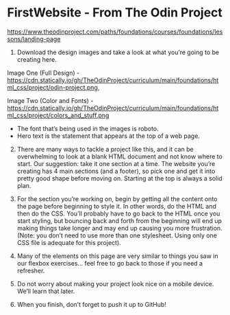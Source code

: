 # FirstWebsite - From The Odin Project
https://www.theodinproject.com/paths/foundations/courses/foundations/lessons/landing-page

1. Download the design images and take a look at what you’re going to be creating here. 

Image One (Full Design) - https://cdn.statically.io/gh/TheOdinProject/curriculum/main/foundations/html_css/project/odin-project.png, 

Image Two (Color and Fonts) - https://cdn.statically.io/gh/TheOdinProject/curriculum/main/foundations/html_css/project/colors_and_stuff.png
  - The font that’s being used in the images is roboto.
  - Hero text is the statement that appears at the top of a web page.
  
2. There are many ways to tackle a project like this, and it can be overwhelming to look at a blank HTML document and not know where to start. Our suggestion: take it one section at a time. The website you’re creating has 4 main sections (and a footer), so pick one and get it into pretty good shape before moving on. Starting at the top is always a solid plan.

3. For the section you’re working on, begin by getting all the content onto the page before beginning to style it. In other words, do the HTML and then do the CSS. You’ll probably have to go back to the HTML once you start styling, but bouncing back and forth from the beginning will end up making things take longer and may end up causing you more frustration. (Note: you don’t need to use more than one stylesheet. Using only one CSS file is adequate for this project).

4. Many of the elements on this page are very similar to things you saw in our flexbox exercises… feel free to go back to those if you need a refresher.

5. Do not worry about making your project look nice on a mobile device. We’ll learn that later.

6. When you finish, don’t forget to push it up to GitHub!
